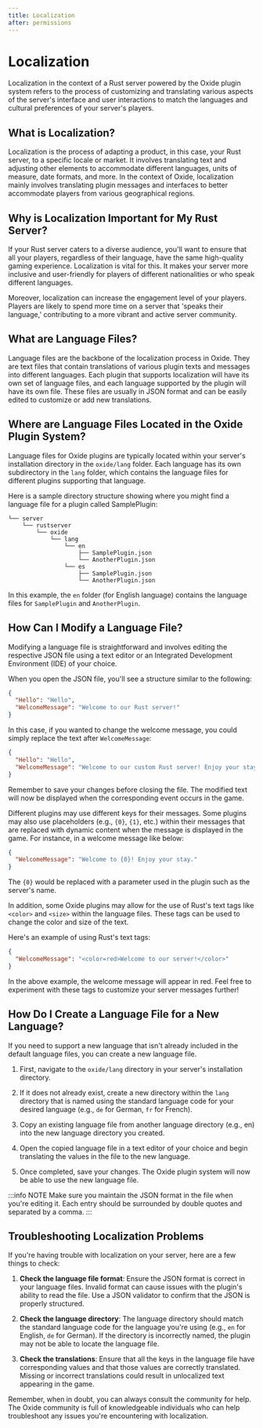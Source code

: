```yaml
---
title: Localization
after: permissions
---
```


# Localization

Localization in the context of a Rust server powered by the Oxide plugin system refers to the process of customizing and translating various aspects of the server's interface and user interactions to match the languages and cultural preferences of your server's players.

## What is Localization?
Localization is the process of adapting a product, in this case, your Rust server, to a specific locale or market. It involves translating text and adjusting other elements to accommodate different languages, units of measure, date formats, and more. In the context of Oxide, localization mainly involves translating plugin messages and interfaces to better accommodate players from various geographical regions.

## Why is Localization Important for My Rust Server?
If your Rust server caters to a diverse audience, you'll want to ensure that all your players, regardless of their language, have the same high-quality gaming experience. Localization is vital for this. It makes your server more inclusive and user-friendly for players of different nationalities or who speak different languages.

Moreover, localization can increase the engagement level of your players. Players are likely to spend more time on a server that 'speaks their language,' contributing to a more vibrant and active server community.

## What are Language Files?
Language files are the backbone of the localization process in Oxide. They are text files that contain translations of various plugin texts and messages into different languages. Each plugin that supports localization will have its own set of language files, and each language supported by the plugin will have its own file. These files are usually in JSON format and can be easily edited to customize or add new translations.

## Where are Language Files Located in the Oxide Plugin System?
Language files for Oxide plugins are typically located within your server's installation directory in the `oxide/lang` folder. Each language has its own subdirectory in the `lang` folder, which contains the language files for different plugins supporting that language.

Here is a sample directory structure showing where you might find a language file for a plugin called SamplePlugin:
```plaintext
└── server
    └── rustserver
        └── oxide
            └── lang
                └── en
                    ├── SamplePlugin.json
                    └── AnotherPlugin.json
                └── es
                    ├── SamplePlugin.json
                    └── AnotherPlugin.json
```
In this example, the `en` folder (for English language) contains the language files for `SamplePlugin` and `AnotherPlugin`.

## How Can I Modify a Language File?
Modifying a language file is straightforward and involves editing the respective JSON file using a text editor or an Integrated Development Environment (IDE) of your choice.

When you open the JSON file, you'll see a structure similar to the following:
```json
{
  "Hello": "Hello",
  "WelcomeMessage": "Welcome to our Rust server!"
}
```
In this case, if you wanted to change the welcome message, you could simply replace the text after `WelcomeMessage`:
```json
{
  "Hello": "Hello",
  "WelcomeMessage": "Welcome to our custom Rust server! Enjoy your stay."
}
```
Remember to save your changes before closing the file. The modified text will now be displayed when the corresponding event occurs in the game.

Different plugins may use different keys for their messages. Some plugins may also use placeholders (e.g., `{0}`, `{1}`, etc.) within their messages that are replaced with dynamic content when the message is displayed in the game. For instance, in a welcome message like below:

```json
{
  "WelcomeMessage": "Welcome to {0}! Enjoy your stay."
}
```
The `{0}` would be replaced with a parameter used in the plugin such as the server's name.

In addition, some Oxide plugins may allow for the use of Rust's text tags like `<color>` and `<size>` within the language files. These tags can be used to change the color and size of the text.

Here's an example of using Rust's text tags:
```json
{
  "WelcomeMessage": "<color=red>Welcome to our server!</color>"
}
```
In the above example, the welcome message will appear in red. Feel free to experiment with these tags to customize your server messages further!


## How Do I Create a Language File for a New Language?
If you need to support a new language that isn't already included in the default language files, you can create a new language file.

1. First, navigate to the `oxide/lang` directory in your server's installation directory.

2. If it does not already exist, create a new directory within the `lang` directory that is named using the standard language code for your desired language (e.g., `de` for German, `fr` for French).

3. Copy an existing language file from another language directory (e.g., en) into the new language directory you created.

4. Open the copied language file in a text editor of your choice and begin translating the values in the file to the new language.

5. Once completed, save your changes. The Oxide plugin system will now be able to use the new language file.

:::info NOTE
Make sure you maintain the JSON format in the file when you're editing it. Each entry should be surrounded by double quotes and separated by a comma.
:::

## Troubleshooting Localization Problems
If you're having trouble with localization on your server, here are a few things to check:

1. **Check the language file format**: Ensure the JSON format is correct in your language files. Invalid format can cause issues with the plugin's ability to read the file. Use a JSON validator to confirm that the JSON is properly structured.

2. **Check the language directory**: The language directory should match the standard language code for the language you're using (e.g., `en` for English, `de` for German). If the directory is incorrectly named, the plugin may not be able to locate the language file.

3. **Check the translations**: Ensure that all the keys in the language file have corresponding values and that those values are correctly translated. Missing or incorrect translations could result in unlocalized text appearing in the game.

Remember, when in doubt, you can always consult the community for help. The Oxide community is full of knowledgeable individuals who can help troubleshoot any issues you're encountering with localization.